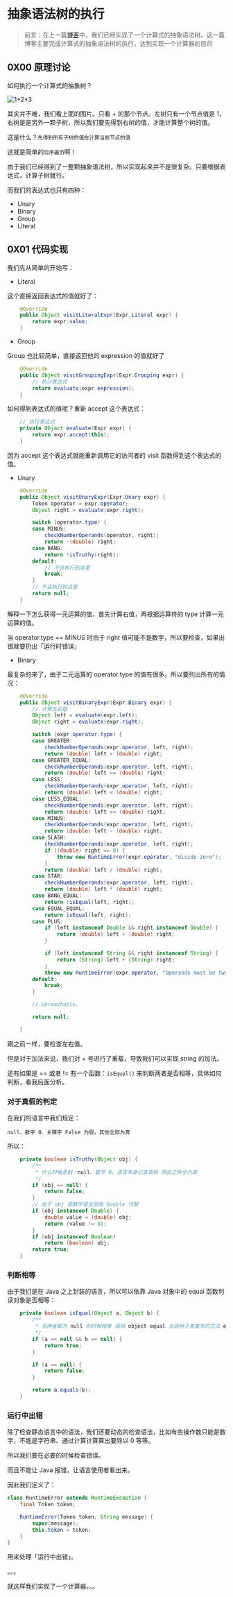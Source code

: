 # 抽象语法树的执行





> 前言：在上一篇[博客](https://www.jianshu.com/p/e420992c6078)中，我们已经实现了一个计算式的抽象语法树。这一篇博客主要完成计算式的抽象语法树的执行，达到实现一个计算器的目的



## 0X00 原理讨论



如何执行一个计算式的抽象树？

![1+2*3](https://upload-images.jianshu.io/upload_images/15548795-52d22281e236ce9e.png?imageMogr2/auto-orient/strip%7CimageView2/2/w/1240)



其实并不难，我们看上面的图片。只看 + 的那个节点。左树只有一个节点值是 1，右树是是另外一颗子树，所以我们要先得到右树的值，才能计算整个树的值。



这是什么？`先得到所有子树的值在计算当前节点的值`



这就是简单的`后序遍历`啊！



由于我们已经得到了一整颗抽象语法树，所以实现起来并不是很复杂。只要根据表达式，计算子树就行。



而我们的表达式也只有四种：



+ Unary
+ Binary
+ Group
+ Literal



## 0X01 代码实现



我们先从简单的开始写：



+ Literal

这个直接返回表达式的值就好了：

```java
    @Override
    public Object visitLiteralExpr(Expr.Literal expr) {
        return expr.value;
    }
```





+ Group



Group 也比较简单，直接返回他的 expression 的值就好了



```java
    @Override
    public Object visitGroupingExpr(Expr.Grouping expr) {
        // 执行表达式
        return evaluate(expr.expression);
    }
```





如何得到表达式的值呢？重新 accept 这个表达式：



```java
    // 执行表达式
    private Object evaluate(Expr expr) {
        return expr.accept(this);
    }
```



因为 accept 这个表达式就能重新调用它的访问者的 visit 函数得到这个表达式的值。





+ Unary



```java
    @Override
    public Object visitUnaryExpr(Expr.Unary expr) {
        Token operator = expr.operator;
        Object right = evaluate(expr.right);

        switch (operator.type) {
        case MINUS:
            checkNumberOperands(operator, right);
            return -(double) right;
        case BANG:
            return !isTruthy(right);
        default:
            // 不会执行到这里
            break;
        }
        // 不会执行到这里
        return null;
    }
```



解释一下怎么获得一元运算的值，首先计算右值，再根据运算符的 type 计算一元运算的值。



当 operator.type == MINUS 时由于 right 值可能不是数字，所以要检查，如果出错就要扔出「运行时错误」



+ Binary



最复杂的来了，由于二元运算的 operator.type 的值有很多。所以要列出所有的情况：



```java
    @Override
    public Object visitBinaryExpr(Expr.Binary expr) {
        // 计算左右值
        Object left = evaluate(expr.left);
        Object right = evaluate(expr.right);

        switch (expr.operator.type) {
        case GREATER:
            checkNumberOperands(expr.operator, left, right);
            return (double) left > (double) right;
        case GREATER_EQUAL:
            checkNumberOperands(expr.operator, left, right);
            return (double) left >= (double) right;
        case LESS:
            checkNumberOperands(expr.operator, left, right);
            return (double) left < (double) right;
        case LESS_EQUAL:
            checkNumberOperands(expr.operator, left, right);
            return (double) left <= (double) right;
        case MINUS:
            checkNumberOperands(expr.operator, left, right);
            return (double) left - (double) right;
        case SLASH:
            checkNumberOperands(expr.operator, left, right);
            if ((double) right == 0) {
                throw new RuntimeError(expr.operator, "divide zero");
            }
            return (double) left / (double) right;
        case STAR:
            checkNumberOperands(expr.operator, left, right);
            return (double) left * (double) right;
        case BANG_EQUAL:
            return !isEqual(left, right);
        case EQUAL_EQUAL:
            return isEqual(left, right);
        case PLUS:
            if (left instanceof Double && right instanceof Double) {
                return (double) left + (double) right;
            }

            if (left instanceof String && right instanceof String) {
                return (String) left + (String) right;
            }
            throw new RuntimeError(expr.operator, "Operands must be two numbers or two strings.");
        default:
            break;
        }

        // Unreachable.

        return null;

    }
```



跟之前一样，要检查左右值。



但是对于加法来说，我们对 + 号进行了重载，导致我们可以实现 string 的加法。



还有如果是 == 或者 != 有一个函数：`isEqual()` 来判断两者是否相等，具体如何判断，看我后面分析。



### 对于真假的判定



在我们的语言中我们规定：



`null、数字 0、关键字 False 为假，其他全部为真`



所以：



```java
    private boolean isTruthy(Object obj) {
        /**
         * 什么时候是假：null、数字 0、语言本身记录真假 除此之外全为真
         */
        if (obj == null) {
            return false;
        }
        // 由于 obj 是数字是全部由 Double 代替
        if (obj instanceof Double) {
            double value = (double) obj;
            return (value != 0);
        }
        if (obj instanceof Boolean)
            return (boolean) obj;
        return true;
    }
```





### 判断相等



由于我们是在 Java 之上封装的语言，所以可以依靠 Java 对象中的 equal 函数判读对象是否相等：



```java
    private boolean isEqual(Object a, Object b) {
        /**
         * 当两者都为 null 的时候相等 调用 object equal 会调用子类重写的方法 equal
         */
        if (a == null && b == null) {
            return true;
        }

        if (a == null) {
            return false;
        }

        return a.equals(b);
    }
```



### 运行中出错



除了检查静态语言中的语法，我们还要动态的检查语法，比如有些操作数只能是数字，不能是字符串、通过计算计算算出要除以 0 等等。



所以我们要在必要的时候检查错误。



而且不能让 Java 报错，让语言使用者看出来。



因此我们定义了：



```java
class RuntimeError extends RuntimeException {
    final Token token;

    RuntimeError(Token token, String message) {
        super(message);
        this.token = token;
    }
}
```



用来处理「运行中出错」。



。。。



就这样我们实现了一个计算器。。。









